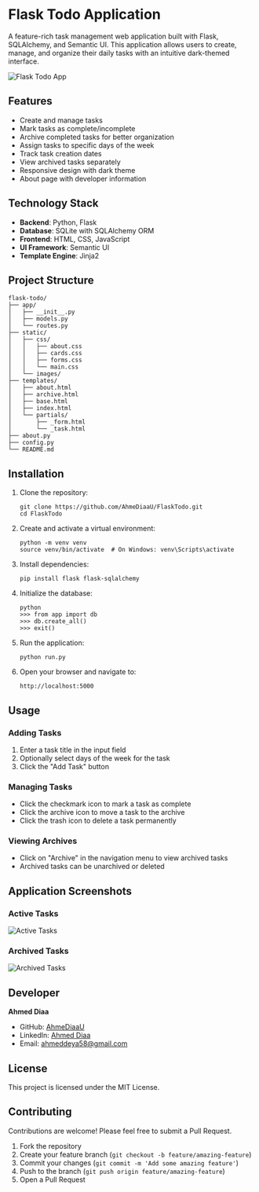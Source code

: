 # Flask Todo Application

A feature-rich task management web application built with Flask, SQLAlchemy, and Semantic UI. This application allows users to create, manage, and organize their daily tasks with an intuitive dark-themed interface.

![Flask Todo App](https://github.com/AhmeDiaaU/FlaskTodo/raw/main/static/images/app-screenshot.png)

## Features

- Create and manage tasks
- Mark tasks as complete/incomplete
- Archive completed tasks for better organization
- Assign tasks to specific days of the week
- Track task creation dates
- View archived tasks separately
- Responsive design with dark theme
- About page with developer information

## Technology Stack

- **Backend**: Python, Flask
- **Database**: SQLite with SQLAlchemy ORM
- **Frontend**: HTML, CSS, JavaScript
- **UI Framework**: Semantic UI
- **Template Engine**: Jinja2

## Project Structure

```
flask-todo/
├── app/
│   ├── __init__.py
│   ├── models.py
│   └── routes.py
├── static/
│   ├── css/
│   │   ├── about.css
│   │   ├── cards.css
│   │   ├── forms.css
│   │   └── main.css
│   └── images/
├── templates/
│   ├── about.html
│   ├── archive.html
│   ├── base.html
│   ├── index.html
│   └── partials/
│       ├── _form.html
│       └── _task.html
├── about.py
├── config.py
└── README.md
```

## Installation

1. Clone the repository:
   ```
   git clone https://github.com/AhmeDiaaU/FlaskTodo.git
   cd FlaskTodo
   ```

2. Create and activate a virtual environment:
   ```
   python -m venv venv
   source venv/bin/activate  # On Windows: venv\Scripts\activate
   ```

3. Install dependencies:
   ```
   pip install flask flask-sqlalchemy
   ```

4. Initialize the database:
   ```
   python
   >>> from app import db
   >>> db.create_all()
   >>> exit()
   ```

5. Run the application:
   ```
   python run.py
   ```

6. Open your browser and navigate to:
   ```
   http://localhost:5000
   ```

## Usage

### Adding Tasks
1. Enter a task title in the input field
2. Optionally select days of the week for the task
3. Click the "Add Task" button

### Managing Tasks
- Click the checkmark icon to mark a task as complete
- Click the archive icon to move a task to the archive
- Click the trash icon to delete a task permanently

### Viewing Archives
- Click on "Archive" in the navigation menu to view archived tasks
- Archived tasks can be unarchived or deleted

## Application Screenshots

### Active Tasks
![Active Tasks](https://github.com/AhmeDiaaU/FlaskTodo/raw/main/static/images/active-tasks.png)

### Archived Tasks
![Archived Tasks](https://github.com/AhmeDiaaU/FlaskTodo/raw/main/static/images/archived-tasks.png)

## Developer

**Ahmed Diaa**
- GitHub: [AhmeDiaaU](https://github.com/AhmeDiaaU)
- LinkedIn: [Ahmed Diaa](https://www.linkedin.com/in/ahmed-diaa-76669b2b8/)
- Email: ahmeddeya58@gmail.com

## License

This project is licensed under the MIT License.

## Contributing

Contributions are welcome! Please feel free to submit a Pull Request.

1. Fork the repository
2. Create your feature branch (`git checkout -b feature/amazing-feature`)
3. Commit your changes (`git commit -m 'Add some amazing feature'`)
4. Push to the branch (`git push origin feature/amazing-feature`)
5. Open a Pull Request
